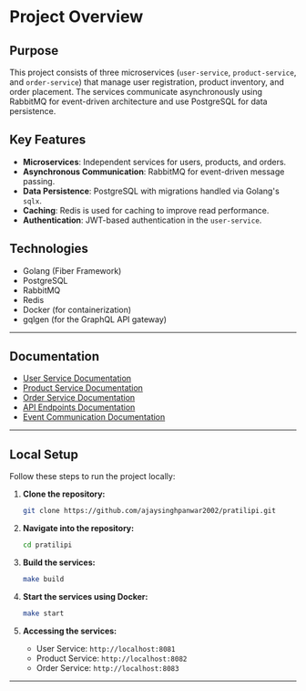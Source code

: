 # Project Overview

## Purpose
This project consists of three microservices (`user-service`, `product-service`, and `order-service`) that manage user registration, product inventory, and order placement. The services communicate asynchronously using RabbitMQ for event-driven architecture and use PostgreSQL for data persistence.

## Key Features
- **Microservices**: Independent services for users, products, and orders.
- **Asynchronous Communication**: RabbitMQ for event-driven message passing.
- **Data Persistence**: PostgreSQL with migrations handled via Golang's `sqlx`.
- **Caching**: Redis is used for caching to improve read performance.
- **Authentication**: JWT-based authentication in the `user-service`.

## Technologies
- Golang (Fiber Framework)
- PostgreSQL
- RabbitMQ
- Redis
- Docker (for containerization)
- gqlgen (for the GraphQL API gateway)

---

## Documentation

- [User Service Documentation](./cmd/user_service/readme.md)
- [Product Service Documentation](./cmd/product_service/readme.md)
- [Order Service Documentation](./cmd/order_service/readme.md)
- [API Endpoints Documentation](./docs/api-endpoints.md)
- [Event Communication Documentation](./docs/event-messages.md)

---

## Local Setup

Follow these steps to run the project locally:

1. **Clone the repository:**

   ```bash
   git clone https://github.com/ajaysinghpanwar2002/pratilipi.git
   ```

2. **Navigate into the repository:**

   ```bash
   cd pratilipi
   ```

3. **Build the services:**

   ```bash
   make build
   ```

4. **Start the services using Docker:**

   ```bash
   make start
   ```

5. **Accessing the services:**
   - User Service: `http://localhost:8081`
   - Product Service: `http://localhost:8082`
   - Order Service: `http://localhost:8083`

---